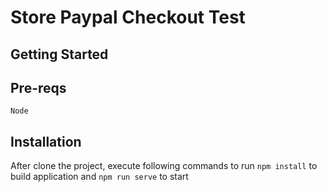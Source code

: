 # Store Paypal Checkout Test

## Getting Started

## Pre-reqs
    Node

## Installation
After clone the project, execute following commands to run
    ```npm install``` to build application and
    ```npm run serve``` to start